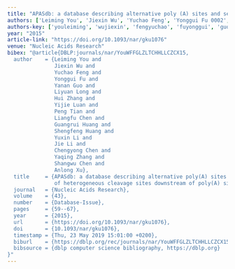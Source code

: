 ```yaml
---
title: "APASdb: a database describing alternative poly (A) sites and selection of heterogeneous cleavage sites downstream of poly (A) signals"
authors: ['Leiming You', 'Jiexin Wu', 'Yuchao Feng', 'Yonggui Fu 0002', 'Yanan Guo', 'Liyuan Long', 'Hui Zhang', 'Yijie Luan', 'Peng Tian', 'Liangfu Chen', 'Guangrui Huang', 'Shengfeng Huang', 'Yuxin Li', 'Jie Li', 'Chengyong Chen', 'Yaqing Zhang', 'Shangwu Chen', 'Anlong Xu']
authors-key: ['youleiming', 'wujiexin', 'fengyuchao', 'fuyonggui', 'guoyanan', 'longliyuan', 'zhanghui', 'luanyijie', 'tianpeng', 'chenliangfu', 'huangguangrui', 'huangshengfeng', 'liyuxin', 'lijie', 'chenchengyong', 'zhangyaqing', 'chenshangwu', 'xuanlong']
year: "2015"
article-link: "https://doi.org/10.1093/nar/gku1076"
venue: "Nucleic Acids Research"
bibex: "@article{DBLP:journals/nar/YouWFFGLZLTCHHLLCZCX15,
  author    = {Leiming You and
               Jiexin Wu and
               Yuchao Feng and
               Yonggui Fu and
               Yanan Guo and
               Liyuan Long and
               Hui Zhang and
               Yijie Luan and
               Peng Tian and
               Liangfu Chen and
               Guangrui Huang and
               Shengfeng Huang and
               Yuxin Li and
               Jie Li and
               Chengyong Chen and
               Yaqing Zhang and
               Shangwu Chen and
               Anlong Xu},
  title     = {APASdb: a database describing alternative poly(A) sites and selection
               of heterogeneous cleavage sites downstream of poly(A) signals},
  journal   = {Nucleic Acids Research},
  volume    = {43},
  number    = {Database-Issue},
  pages     = {59--67},
  year      = {2015},
  url       = {https://doi.org/10.1093/nar/gku1076},
  doi       = {10.1093/nar/gku1076},
  timestamp = {Thu, 23 May 2019 15:01:00 +0200},
  biburl    = {https://dblp.org/rec/journals/nar/YouWFFGLZLTCHHLLCZCX15.bib},
  bibsource = {dblp computer science bibliography, https://dblp.org}
}"
---
```

